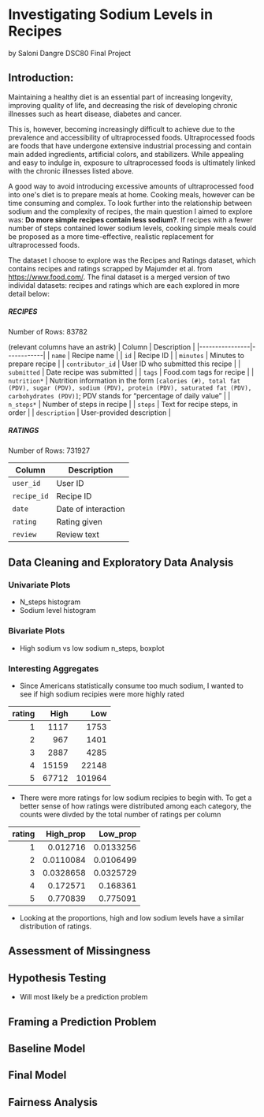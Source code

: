 # Investigating Sodium Levels in Recipes
by Saloni Dangre
DSC80 Final Project

## Introduction:

Maintaining a healthy diet is an essential part of increasing longevity, improving quality of life, and decreasing the risk of developing chronic illnesses such as heart disease, diabetes and cancer.

This is, however, becoming increasingly difficult to achieve due to the prevalence and accessibility of ultraprocessed foods. Ultraprocessed foods are foods that have undergone extensive industrial processing and contain main added ingredients, artificial colors, and stabilizers. While appealing and easy to indulge in, exposure to ultraprocessed foods is ultimately linked with the chronic illnesses listed above. 

A good way to avoid introducing excessive amounts of ultraprocessed food into one's diet is to prepare meals at home. Cooking meals, however can be time consuming and complex. To look further into the relationship between sodium and the complexity of recipes, the main question I aimed to explore was: **Do more simple recipes contain less sodium?**. If recipes with a fewer number of steps contained lower sodium levels, cooking simple meals could be proposed as a more time-effective, realistic replacement for ultraprocessed foods. 



The dataset I choose to explore was the Recipes and Ratings dataset, which contains recipes and ratings scrapped by Majumder et al. from https://www.food.com/. The final dataset is a merged version of two individal datasets: recipes and ratings which are each explored in more detail below:

##### RECIPES
Number of Rows: 83782

(relevant columns have an astrik)
| Column          | Description |
|----------------|------------|
| `name`         | Recipe name |
| `id`           | Recipe ID |
| `minutes`      | Minutes to prepare recipe |
| `contributor_id` | User ID who submitted this recipe |
| `submitted`    | Date recipe was submitted |
| `tags`         | Food.com tags for recipe |
| `nutrition*`    | Nutrition information in the form `[calories (#), total fat (PDV), sugar (PDV), sodium (PDV), protein (PDV), saturated fat (PDV), carbohydrates (PDV)]`; PDV stands for “percentage of daily value” |
| `n_steps*`      | Number of steps in recipe |
| `steps`        | Text for recipe steps, in order |
| `description`  | User-provided description |

##### RATINGS
Number of Rows: 731927


| Column      | Description          |
|------------|----------------------|
| `user_id`  | User ID              |
| `recipe_id` | Recipe ID           |
| `date`     | Date of interaction  |
| `rating`   | Rating given         |
| `review`   | Review text          |

## Data Cleaning and Exploratory Data Analysis
### Univariate Plots
- N_steps histogram
- Sodium level histogram
### Bivariate Plots
- High sodium vs low sodium n_steps, boxplot
### Interesting Aggregates
- Since Americans statistically consume too much sodium, I wanted to see if high sodium recipies were more highly rated

|   rating |   High |    Low |
|---------:|-------:|-------:|
|        1 |   1117 |   1753 |
|        2 |    967 |   1401 |
|        3 |   2887 |   4285 |
|        4 |  15159 |  22148 |
|        5 |  67712 | 101964 |

- There were more ratings for low sodium recipies to begin with. To get a better sense of how ratings were distributed among each category, the counts were divded by the total number of ratings per column

|   rating |   High_prop |   Low_prop |
|---------:|------------:|-----------:|
|        1 |   0.012716  |  0.0133256 |
|        2 |   0.0110084 |  0.0106499 |
|        3 |   0.0328658 |  0.0325729 |
|        4 |   0.172571  |  0.168361  |
|        5 |   0.770839  |  0.775091  |

- Looking at the proportions, high and low sodium levels have a similar distribution of ratings.
## Assessment of Missingness

## Hypothesis Testing
- Will most likely be a prediction problem

## Framing a Prediction Problem

## Baseline Model

## Final Model

## Fairness Analysis
